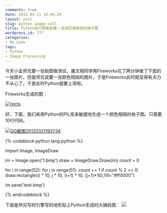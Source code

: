 ```yaml
---
comments: true
date: 2012-03-21 19:46:24
layout: post
slug: python-image-cell
title: Python进行图像处理——生成交替颜色的格子图
wordpress_id: 777
categories:
- My Code
tags:
- Python
- Image Processing
---
```


今天小孟师兄要一张贴图做测试，屠文翔同学用Fireworks花了两分钟做了下面的一张图片。但是师兄说要一张颜色相隔的图片，于是Fireworks此时就显得有点力不从心了。于是此时Python就要上场啦。

Fireworks生成的图：

[![rects](http://everet.org/wp-content/uploads/2012/03/rects_thumb.png)](http://everet.org/wp-content/uploads/2012/03/rects.png)

好，下面，我们来用Python的PIL库来敏捷地生成一个颜色相隔的格子图。只需要10行代码。

<!-- more -->

[![QQ截图20120321193734](http://everet.org/wp-content/uploads/2012/03/QQ20120321193734_thumb.png)](http://everet.org/wp-content/uploads/2012/03/QQ20120321193734.png)


{% codeblock python lang:python %}

import Image, ImageDraw

im = Image.open('1.bmp')
draw = ImageDraw.Draw(im)
count = 0

for i in range(52):
    for j in range(51):
        count += 1
        if count % 2 == 0:
            draw.rectangle((i * 10, j * 10, (i+1) * 10, (j+1)*10),fill="#ff0000")

im.save('test.bmp')

{% endcodeblock %}


下面是师兄写的引擎写的地形贴上Python生成的大姨妈图：
[![](http://everet.org/wp-content/uploads/2012/03/QQ截图20120321201014.png)](http://everet.org/wp-content/uploads/2012/03/QQ截图20120321201014.png)
